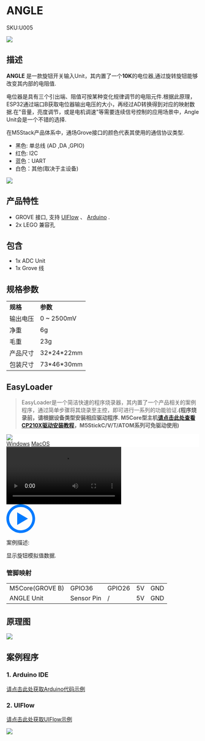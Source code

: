 # ANGLE

<el-tag effect="plain">SKU:U005</el-tag>

<div class="product_pic"><img src="assets/img/product_pics/unit/angle/unit_angle_01.webp"></div>

## 描述

**ANGLE** 是一款旋钮开关输入Unit，其内置了一个**10K**的电位器,通过旋转旋钮能够改变其内部的电阻值.

电位器是具有三个引出端、阻值可按某种变化规律调节的电阻元件.根据此原理，ESP32通过端口B获取电位器输出电压的大小，再经过AD转换得到对应的映射数据.在"音量，亮度调节，或是电机调速"等需要连续信号控制的应用场景中，Angle Unit会是一个不错的选择.

在M5Stack产品体系中，通场Grove接口的颜色代表其使用的通信协议类型.
- 黑色: 单总线 (AD ,DA ,GPIO)
- 红色: I2C
- 蓝色：UART
- 白色：其他(取决于主设备)

<img src="assets/img/product_pics/unit/angle/unit_angle_03.webp">

## 产品特性

- GROVE 接口, 支持 [UIFlow](http://flow.m5stack.com) 、 [Arduino](http://www.arduino.cc) .
- 2x LEGO 兼容孔

## 包含

- 1x ADC Unit
- 1x Grove 线

## 规格参数

<table>
   <tr style="font-weight:bold">
      <td>规格</td>
      <td>参数</td>
   </tr>
   <tr>
      <td>输出电压</td>
      <td>0 ~ 2500mV</td>
   </tr>
   <tr>
      <td>净重</td>
      <td>6g</td>
   </tr>
      <tr>
      <td>毛重</td>
      <td>23g</td>
   </tr>
   <tr>
      <td>产品尺寸</td>
      <td>32*24*22mm</td>
   </tr>
   <tr>
      <td>包装尺寸</td>
      <td>73*46*30mm</td>
   </tr>
</table>


## EasyLoader

>EasyLoader是一个简洁快速的程序烧录器，其内置了一个产品相关的案例程序，通过简单步骤将其烧录至主控，即可进行一系列的功能验证.**(程序烧录前，请根据设备类型安装相应驱动程序. M5Core型主机[请点击此处查看CP210X驱动安装教程](zh_CN/arduino/arduino_development?id=安装串口驱动)，M5StickC/V/T/ATOM系列可免驱动使用)**

<div class="easyloader-box">
    <div style="background-color:white;">
        <div><img src="https://m5stack.oss-cn-shenzhen.aliyuncs.com/image/easyloader_intro.webp"></div>
        <div class="easyloader-btn">
            <a href="https://m5stack.oss-cn-shenzhen.aliyuncs.com/EasyLoader/Windows/UNIT/For%20M5Core/EasyLoader_Angle_UNIT_With_M5Core.exe">Windows</a>
            <a href="https://m5stack.oss-cn-shenzhen.aliyuncs.com/EasyLoader/MacOS/UNIT/EasyLoader_Angle_UNIT_With_M5Core.dmg">MacOS</a>
            <!-- <a>Linux</a>
            <a>MacOS</a> -->
        </div>
    </div>
    <div>
        <video id="example_video" controls>
            <source src="https://m5stack.oss-cn-shenzhen.aliyuncs.com/video/Product_example_video/Unit/Angle_UNIT.mp4" type="video/mp4">
        </video>
        <div class="easyloader-mask">
        <a>
            <svg id="play-btn" t="1583228776634" class="icon" viewBox="0 0 1024 1024" version="1.1" xmlns="http://www.w3.org/2000/svg" p-id="4152" width="75" height="75"><path d="M512 0C229.216 0 0 229.216 0 512s229.216 512 512 512 512-229.216 512-512S794.784 0 512 0z m0 928C282.24 928 96 741.76 96 512S282.24 96 512 96s416 186.24 416 416-186.24 416-416 416zM384 288l384 224-384 224z" p-id="4153" fill="#007aff"></path></svg></a>
            <p>案例描述:</p>
            <p>显示旋钮模拟值数据.</p>
        </div>
    </div>
</div>

### 管脚映射

<table>
 <tr><td>M5Core(GROVE B)</td><td>GPIO36</td><td>GPIO26</td><td>5V</td><td>GND</td></tr>
 <tr><td>ANGLE Unit</td><td>Sensor Pin</td><td>/</td><td>5V</td><td>GND</td></tr>
</table>

## 原理图

<img src="assets/img/product_pics/unit/angle_sch.webp">


## 案例程序

### 1. Arduino IDE

[请点击此处获取Arduino代码示例](https://github.com/m5stack/M5Stack/tree/master/examples/Unit/ANGLE)

### 2. UIFlow

[请点击此处获取UIFlow示例](https://github.com/m5stack/M5-ProductExampleCodes/tree/master/Unit/ANGLE/UIFlow)

<img src="assets/img/product_pics/unit/unit_example/ANGLE/example_unit_angle_03.webp">


<script>

   var purchase_link = 'https://m5stack.com/collections/m5-unit/products/angle-unit';

   anchor_search(purchase_link);
   scrollFunc();

</script>